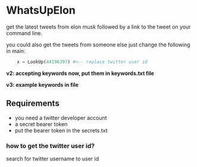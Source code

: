 # WhatsUpElon

get the latest tweets from elon musk followed by a link to the tweet on your command line.

you could also get the tweets from someone else just change the following in main:

```python
    x = LookUp(44196397) #<-- replace twitter user id
```

**v2: accepting keywords now, put them in keywords.txt file**

**v3: example keywords in file**

## Requirements

- you need a twitter developer account
- a secret bearer token
- put the bearer token in the secrets.txt 

### how to get the twitter user id?
search for twitter username to user id
